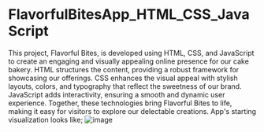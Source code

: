 # FlavorfulBitesApp_HTML_CSS_JavaScript
This project, Flavorful Bites, is developed using HTML, CSS, and JavaScript to create an engaging and visually appealing online presence for our cake bakery. HTML structures the content, providing a robust framework for showcasing our offerings. CSS enhances the visual appeal with stylish layouts, colors, and typography that reflect the sweetness of our brand. JavaScript adds interactivity, ensuring a smooth and dynamic user experience. Together, these technologies bring Flavorful Bites to life, making it easy for visitors to explore our delectable creations.
App's starting visualization looks like;
![image](https://github.com/Arooj07/FlavorfulBitesApp_HTML_CSS_JavaScript/assets/100277795/7ffeb2a1-88e3-4f8c-a5de-1979ae72c42e)


